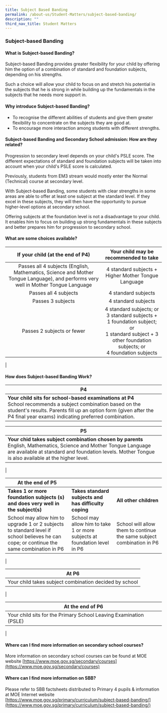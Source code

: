 ```yaml
---
title: Subject Based Banding
permalink: /about-us/Student-Matters/subject-based-banding/
description: ""
third_nav_title: Student Matters
---
```

### **Subject-based Banding**

#### **What is Subject-based Banding?**
Subject-based Banding provides greater flexibility for your child by offering him the option of a combination of standard and foundation subjects, depending on his strengths.

Such a choice will allow your child to focus on and stretch his potential in the subjects that he is strong in while building up the fundamentals in the subjects that he needs more support in.

#### **Why introduce Subject-based Banding?**
*   To recognise the different abilities of students and give them greater flexibility to concentrate on the subjects they are good at.
*   To encourage more interaction among students with different strengths.

#### **Subject-based Banding and Secondary School admission: How are they related?**
Progression to secondary level depends on your child's PSLE score. The different expectations of standard and foundation subjects will be taken into account when your child's PSLE score is calculated.

Previously, students from EM3 stream would mostly enter the Normal (Technical) course at secondary level.

With Subject-based Banding, some students with clear strengths in some areas are able to offer at least one subject at the standard level. If they excel in these subjects, they will then have the opportunity to pursue higher-level options at secondary school.

Offering subjects at the foundation level is not a disadvantage to your child. It enables him to focus on building up strong fundamentals in these subjects and better prepares him for progression to secondary school.

#### **What are some choices available?**

| If your child (at the end of P4) | Your child may be recommended to take |
|:---:|:---:|
| Passes all 4 subjects (English, Mathematics, Science and Mother Tongue Language), and performs very well in Mother Tongue Language |  4 standard subjects + Higher Mother Tongue Language |
|  Passes all 4 subjects     |  4 standard subjects |
|  Passes 3 subjects |  4 standard subjects |
|  Passes 2 subjects or fewer |  4 standard subjects; or<br> 3 standard subjects + 1 foundation subject; or<br> 1 standard subject + 3 other foundation subjects; or<br> 4 foundation subjects  |
|

#### **How does Subject-based Banding Work?**

| P4 |
|---|
| **Your child sits for school-based examinations at P4**<br>School recommends a subject combination based on the student's results. Parents fill up an option form (given after the P4 final year exams) indicating preferred combination.  |

| P5 |
|---|
| **Your chid takes subject combination chosen by parents** <br>English, Mathematics, Science and Mother Tongue Language are available at standard and foundation levels. Mother Tongue is also available at the higher level. |
|

|At the end of P5  |  |  |
|---|---|---|
| **Takes 1 or more foundation subjects (s) and does very well in the subject(s)**<br> | **Takes standard subjects and has difficulty coping** | **All other children** |
| School may allow him to upgrade 1 or 2 subjects to standard level if school believes he can cope; or continue the same combination in P6 | School may allow him to take 1 or more subjects at foundation level in P6 | School will allow them to continue the same subject combination in P6 
|

|At P6  |
|---|
| Your child takes subject combination decided by school
|

|**At the end of P6**  |
|---|
| Your child sits for the Primary School Leaving Examination (PSLE)
|

#### **Where can I find more information on secondary school courses?**
More information on secondary school courses can be found at MOE website
[https://www.moe.gov.sg/secondary/courses](https://www.moe.gov.sg/secondary/courses)

#### **Where can I find more information on SBB?**
Please refer to SBB factsheets distributed to Primary 4 pupils & information at MOE Internet website
[https://www.moe.gov.sg/primary/curriculum/subject-based-banding/](https://www.moe.gov.sg/primary/curriculum/subject-based-banding/)